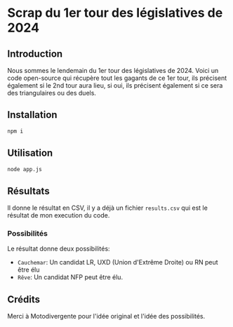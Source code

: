 # Scrap du 1er tour des législatives de 2024

## Introduction
Nous sommes le lendemain du 1er tour des législatives de 2024. Voici un code open-source qui récupère tout les gagants de ce 1er tour, ils précisent également si le 2nd tour aura lieu, si oui, ils précisent également si ce sera des triangulaires ou des duels.

## Installation
```bash
npm i
```

## Utilisation
```bash
node app.js
```

## Résultats
Il donne le résultat en CSV, il y a déjà un fichier `results.csv` qui est le résultat de mon execution du code.

### Possibilités
Le résultat donne deux possibilités:
- `Cauchemar`: Un candidat LR, UXD (Union d'Extrême Droite) ou RN peut être élu
- `Rêve`: Un candidat NFP peut être élu.

## Crédits
Merci à Motodivergente pour l'idée original et l'idée des possibilités.